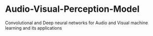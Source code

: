 # Audio-Visual-Perception-Model
Convolutional and Deep neural networks for Audio and Visual machine learning and its applications

